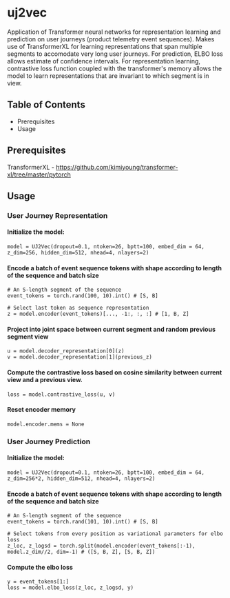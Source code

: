 # uj2vec

Application of Transformer neural networks for representation learning and prediction on user journeys (product telemetry event sequences). Makes use of TransformerXL for learning representations that span multiple segments to accomodate very long user journeys. For prediction, ELBO loss allows estimate of confidence intervals. For representation learning, contrastive loss function coupled with the transformer's memory allows the model to learn representations that are invariant to which segment is in view.

## Table of Contents

- Prerequisites
- Usage

## Prerequisites

TransformerXL - https://github.com/kimiyoung/transformer-xl/tree/master/pytorch

## Usage

### User Journey Representation

#### Initialize the model:

`model = UJ2Vec(dropout=0.1, ntoken=26, bptt=100, embed_dim = 64, z_dim=256, hidden_dim=512, nhead=4, nlayers=2)`

#### Encode a batch of event sequence tokens with shape according to length of the sequence and batch size
```
# An S-length segment of the sequence
event_tokens = torch.rand(100, 10).int() # [S, B]

# Select last token as sequence representation
z = model.encoder(event_tokens)[..., -1:, :, :] # [1, B, Z]
```

#### Project into joint space between current segment and random previous segment view
```
u = model.decoder_representation[0](z)
v = model.decoder_representation[1](previous_z)
```

#### Compute the contrastive loss based on cosine similarity between current view and a previous view.

`loss = model.contrastive_loss(u, v)`

#### Reset encoder memory
```
model.encoder.mems = None
```

### User Journey Prediction

#### Initialize the model:

`model = UJ2Vec(dropout=0.1, ntoken=26, bptt=100, embed_dim = 64, z_dim=256*2, hidden_dim=512, nhead=4, nlayers=2)`

#### Encode a batch of event sequence tokens with shape according to length of the sequence and batch size
```
# An S-length segment of the sequence
event_tokens = torch.rand(101, 10).int() # [S, B]

# Select tokens from every position as variational parameters for elbo loss
z_loc, z_logsd = torch.split(model.encoder(event_tokens[:-1), model.z_dim//2, dim=-1) # ([S, B, Z], [S, B, Z])
```

#### Compute the elbo loss

```
y = event_tokens[1:]
loss = model.elbo_loss(z_loc, z_logsd, y)
```
